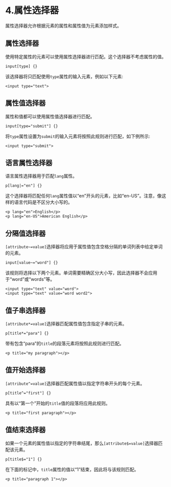 # 4.属性选择器

属性选择器允许根据元素的属性和属性值为元素添加样式。

## 属性选择器

使用特定属性的元素可以使用属性选择器进行匹配。这个选择器不考虑属性的值。

```
input[type] {}

```

该选择器将只匹配使用`type`属性的输入元素，例如以下元素:

```
<input type="text">

```

## 属性值选择器

属性和值都可以使用属性值选择器进行匹配。

```
input[type="submit"] {}

```

将`type`属性设置为`submit`的输入元素将按照此规则进行匹配，如下例所示:

```
<input type="submit">

```

## 语言属性选择器

语言属性选择器用于匹配`lang`属性。

```
p[lang|="en"] {}

```

这个选择器将匹配任何`lang`属性值以“en”开头的元素，比如“en-US”。注意，像这样的语言代码是不区分大小写的。

```
<p lang="en">English</p>
<p lang="en-US">American English</p>

```

## 分隔值选择器

`[attribute~=value]`选择器将应用于属性值包含空格分隔的单词列表中给定单词的元素。

```
input[value~="word"] {}

```

该规则将选择以下两个元素。单词需要精确区分大小写，因此选择器不会应用于“word”或“words”等。

```
<input type="text" value="word">
<input type="text" value="word word2">

```

## 值子串选择器

`[attribute*=value]`选择器匹配属性值包含指定子串的元素。

```
p[title*="para"] {}

```

带有包含“para”的`title`的段落元素将按照此规则进行匹配。

```
<p title="my paragraph"></p>

```

## 值开始选择器

`[attribute^=value]`选择器匹配属性值以指定字符串开头的每个元素。

```
p[title^="first"] {}

```

具有以“第一个”开始的`title`值的段落将应用此规则。

```
<p title="first paragraph"></p>

```

## 值结束选择器

如果一个元素的属性值以指定的字符串结尾，那么`[attribute$=value]`选择器匹配该元素。

```
p[title$="1"] {}

```

在下面的标记中，`title`属性的值以“1”结束，因此将与该规则匹配。

```
<p title="paragraph 1"></p>

```
